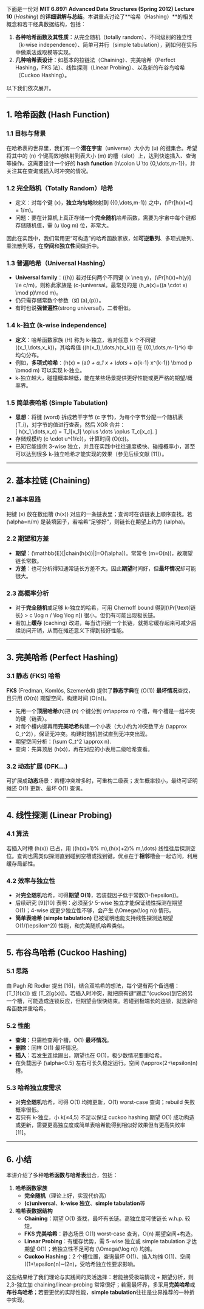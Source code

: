 下面是一份对 **MIT 6.897: Advanced Data Structures (Spring 2012) Lecture 10** (_Hashing_) 的**详细讲解与总结**。本讲重点讨论了**哈希（Hashing）**的相关概念和若干经典数据结构，包括：

1. **各种哈希函数及其性质**：从完全随机（totally random）、不同级别的独立性（k-wise independence）、简单可并行（simple tabulation），到如何在实际中做乘法或取模等实现。
2. **几种哈希表设计**：如基本的拉链法（Chaining）、完美哈希（Perfect Hashing，FKS 法）、线性探测（Linear Probing）、以及新的布谷鸟哈希（Cuckoo Hashing）。

以下我们依次展开。

---

## 1. 哈希函数 (Hash Function)

### 1.1 目标与背景

在哈希表的世界里，我们有一个**潜在宇宙**（universe）大小为 \(u\) 的键集合。希望将其中的 \(n\) 个键高效地映射到表大小 \(m\) 的槽（slot）上，达到快速插入、查询等操作。这需要设计一个好的 **hash function** \(h\colon U \to \{0,\dots,m-1\}\)，并关注其在查询或插入时冲突的情况。

### 1.2 完全随机（Totally Random）哈希

- 定义：对每个键 \(x\)，**独立均匀地**映射到 \(\{0,\dots,m-1\}\) 之中，\(\Pr[h(x)=t] = 1/m\)。
- 问题：要在计算机上真正存储一个**完全随机**哈希函数，需要为宇宙中每个键都存储随机值，需 \(u \log m\) 位，非常大。

因此在实践中，我们常用更“可构造”的哈希函数家族，如**可逆散列**、多项式散列、乘法散列等，在**空间**和**独立性**间做折中。

### 1.3 普遍哈希（Universal Hashing）

- **Universal family**：\(\{h\}\) 若对任何两个不同键 \(x \neq y\)，\(\Pr[h(x)=h(y)] \le c/m\)，则称此家族是 (c-)universal。最常见的是 \(h_a(x)=((a \cdot x) \mod p)\mod m\)。
- 仍只需存储常数个参数（如 \(a\),\(p\)）。
- 有时也说**强普遍性**(strong universal)，二者相似。

### 1.4 k-独立 (k-wise independence)

- **定义**：哈希函数家族 \(H\) 称为 k-独立，若对任意 k 个不同键 \((x_1,\dots,x_k)\)，其哈希值 \((h(x_1),\dots,h(x_k))\) 在 \(\{0,\dots,m-1\}^k\) 中均匀分布。
- 例如，**多项式哈希**：\(h(x) = (a*0 + a_1 x + \dots + a*{k-1} x^{k-1}) \bmod p \bmod m\) 可以实现 k-独立。
- k-独立越大，碰撞概率越低，能在某些场景提供更好性能或更严格的期望/概率界。

### 1.5 简单表哈希 (Simple Tabulation)

- **思想**：将键 (word) 拆成若干字节 (c 字节)，为每个字节分配一个随机表 \(T_i\)，对字节的值进行查表，然后 XOR 合并：  
  \[
  h(x_1,\dots,x_c) = T_1[x_1] \oplus \dots \oplus T_c[x_c].
  \]
- 存储规模约 \(c \cdot u^{1/c}\)，计算时间 \(O(c)\)。
- 已知它能提供 3-wise 独立，并且在实践中往往速度极快、碰撞概率小，甚至可以达到很多 k-独立哈希才能实现的效果（参见后续文献 [11]）。

---

## 2. 基本拉链 (Chaining)

### 2.1 基本思路

把键 \(x\) 放在数组槽 \(h(x)\) 对应的一条链表里；查询时在该链表上顺序查找。若 \(\alpha=n/m\) 是装填因子，若哈希“足够好”，则链长在期望上约为 \(\alpha\)。

### 2.2 期望和方差

- **期望**：\(\mathbb{E}[|chain(h(x))|]=O(\alpha)\)。常常令 \(m=O(n)\)，故期望链长常数。
- **方差**：也可分析得知通常链长方差不大。因此**期望**时间好，但**最坏情况**却可能很大。

### 2.3 高概率分析

- 对于**完全随机**或足够 k-独立的哈希，可用 Chernoff bound 得到\(\Pr[\text{链长} > c \log n / \log \log n]\) 很小。但仍有可能出现极长链。
- 若加上**缓存** (caching) 改进，每当访问到一个长链，就把它缓存起来可减少后续访问开销，从而在摊还意义下得到较好性能。

---

## 3. 完美哈希 (Perfect Hashing)

### 3.1 静态 (FKS) 哈希

**FKS** (Fredman, Komlós, Szemerédi) 提供了**静态字典**在 \(O(1)\) **最坏情况**查找，且只用 \(O(n)\) 期望空间，构建时间 \(O(n)\)。

- 先用一个**顶层哈希**\(h\)把 \(n\) 个键分到 \(m\approx n\) 个槽，每个槽是一组冲突的键（链表）。
- 对每个槽内键再用**完美哈希**构建一个小表（大小约为冲突数平方 \(\approx C_t^2\)），保证无冲突。构建时随机尝试直到无冲突出现。
- 期望空间分析：\(\sum C_t^2 \approx n\).
- 查询：先算顶层 \(h(x)\)，再在对应的小表用二级哈希查看。

### 3.2 动态扩展 (DFK...)

可扩展成**动态**场景：若槽冲突增多时，可重构二级表；发生概率较小，最终可证明摊还 O(1) 更新、最坏 O(1) 查询。

---

## 4. 线性探测 (Linear Probing)

### 4.1 算法

若插入时槽 \(h(x)\) 已占，用 \((h(x)+1)\% m\),(h(x)+2)\% m,\dots\) 线性往后探测空位。查询也需类似探测直到碰到空槽或找到键。优点在于**相邻**槽会一起访问，利用缓存局部性。

### 4.2 效率与独立性

- 对**完全随机**哈希，可得**期望 O(1)**，若装载因子低于常数(1-\(\epsilon\))。
- 后续研究 [9][10] 表明：必须至少 5-wise 独立才能保证线性探测在期望 O(1)；4-wise 或更少独立性不够，会产生 \(\Omega(\log n)\) 情形。
- **简单表哈希 (simple tabulation)** 已被证明也能支持线性探测达期望 O(1/\(\epsilon^2\)) 性能，和完美随机哈希类似。

---

## 5. 布谷鸟哈希 (Cuckoo Hashing)

### 5.1 思路

由 Pagh 和 Rodler 提出 [16]，结合双哈希的想法，每个键有两个备选槽：\(T_1[f(x)]\) 或 \(T_2[g(x)]\)。若插入时冲突，就把原有键“踢走”(cuckoo)到它的另一个槽，可能造成连锁反应，但期望会很快结束。若碰到极端长的连锁，就选新哈希函数并重哈希。

### 5.2 性能

- **查询**：只需检查两个槽，O(1) **最坏情况**。
- **删除**：同样 O(1) 最坏情况。
- **插入**：若发生连续踢出，期望也在 O(1)，极少数情况要重哈希。
- 在负载因子 \(\alpha<0.5\) 左右可长久稳定运行。空间 \(\approx(2+\epsilon)n\) 槽。

### 5.3 哈希独立度需求

- 对**完全随机**哈希，可得 O(1) 均摊更新，O(1) worst-case 查询；rebuild 失败概率很低。
- 若只有 k-独立，小 k(≤4,5) 不足以保证 cuckoo hashing 期望 O(1) 成功构造或更新，需要更高独立度或简单表哈希能得到相似好效果但有更高失败率 [11]。

---

## 6. 小结

本讲介绍了多种**哈希函数与哈希表**组合，包括：

1. **哈希函数家族**
   - **完全随机**（理论上好，实现代价高）
   - **(c)universal**、**k-wise 独立**、**simple tabulation**等
2. **哈希表数据结构**
   - **Chaining**：期望 O(1) 查找，最坏有长链。高独立度可使链长 w.h.p. 较短。
   - **FKS 完美哈希**：静态场景 O(1) worst-case 查询，O(n) 期望空间+构造。
   - **Linear Probing**：有缓存优势，需 5-wise 独立或 simple tabulation 才达期望 O(1)；若独立性不足可有 \(\Omega(\log n)\) 均摊。
   - **Cuckoo Hashing**：2 个槽位置，查询最坏 O(1)、插入均摊 O(1)、空间 \((1+\epsilon)n\)~\(2n\)，受哈希独立性要求影响。

这些结果给了我们理论与实践间的灵活选择：若能接受极端情况 + 期望分析，则 2,3-独立加 chaining/linear-probing 常常很好；若需最坏界，多采用**完美哈希**或**布谷鸟哈希**；若要更优的实际性能，**simple tabulation**往往是业界推荐的一种折中实现。
